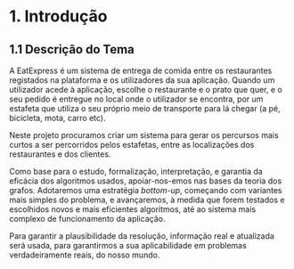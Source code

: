 # 1. Introdução

## 1.1 Descrição do Tema

A EatExpress é um sistema de entrega de comida entre os restaurantes registados na plataforma e os utilizadores da sua aplicação. Quando um utilizador acede à aplicação, escolhe o restaurante e o prato que quer, e o seu pedido é entregue no local onde o utilizador se encontra, por um estafeta que utiliza o seu próprio meio de transporte para lá chegar (a pé, bicicleta, mota, carro etc).

Neste projeto procuramos criar um sistema para gerar os percursos mais curtos a ser percorridos pelos estafetas, entre as localizações dos restaurantes e dos clientes. 

Como base para o estudo, formalização, interpretação, e garantia da eficácia dos algoritmos usados, apoiar-nos-emos nas bases da teoria dos grafos. Adotaremos uma estratégia *bottom-up*, começando com variantes mais simples do problema, e avançaremos, à medida que forem testados e escolhidos novos e mais eficientes algoritmos, até ao sistema mais complexo de funcionamento da aplicação.

Para garantir a plausibilidade da resolução, informação real e atualizada será usada, para garantirmos a sua aplicabilidade em problemas verdadeiramente reais, do nosso mundo.